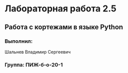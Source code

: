 # Лабораторная работа 2.5
## Работа с кортежами в языке Python
### Выполнил:
Шальнев Владимир Сергеевич
### Группа: ПИЖ-б-о-20-1
